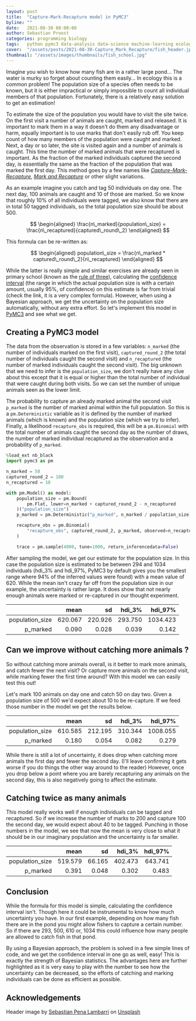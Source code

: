 ```yaml
---
layout: post
title:  "Capture-Mark-Recapture model in PyMC3"
byline: ""
date:   2021-08-30 08:00:00
author: Sebastian Proost
categories: programming biology
tags:	python pymc3 data-analysis data-science machine-learning ecology biology
cover:  "/assets/posts/2021-08-30-Capture_Mark_Recapture/fish_header.jpg"
thumbnail: "/assets/images/thumbnails/fish_school.jpg"
---
```


Imagine you wish to know how many fish are in a rather large pond... The water is murky so forget about counting them
easily... In ecology this is a common problem! The population size of a species often needs to be known, but it is
either impractical or simply impossible to count all individual members of that population. Fortunately, there is
a relatively easy solution to get an estimation!

To estimate the size of the population you would have to visit the site twice. On the first visit a number of 
animals are caught, marked and released. It is important to mark them in a way it doesn't do them any disadvantage or harm, 
equally important is to use marks that don't easily rub off. You keep count of how many members of the population were
caught and marked. Next, a day or so later, the site is visited again and a number of animals is caught. This time the number
of marked animals that were recaptured is important. As the fraction of the marked individuals captured the second day, is 
essentially the same as the fraction of the population that was marked the first day. This method goes by a few names
like *[Capture-Mark-Recapture]*, *[Mark and Recapture]* or other slight variations.

As an example imagine you catch and tag 50 individuals on day one. The next day, 100 animals are caught and 10 of those
are marked. So we know that roughly 10% of all individuals were tagged, we also know that there are in total 50 tagged
individuals, so the total population size should be about 500. 

$$
\begin{aligned}
  \frac{n\_marked}{population\_size} = \frac{n\_recaptured}{captured\_round\_2}
\end{aligned}
$$

This formula can be re-written as:

$$
\begin{aligned}
 population\_size = \frac{n\_marked * captured\_round\_2}{n\_recaptured}
\end{aligned}
$$

While the latter is really simple and similar exercises are already seen in primary school (known as the 
[rule of three]), calculating the [confidence interval] (the range in which the actual population size is with a 
certain amount, usually 95%, of confidence) on this estimate is far from trivial (check the link, it is 
a very complex formula). However, when using a Bayesian approach, we get the uncertainty on the population size 
automatically, without any extra effort. So let's implement this model in [PyMC3] and see what we get.


## Creating a PyMC3 model

The data from the observation is stored in a few variables: ```n_marked``` (the number of individuals marked on the 
first visit), ```captured_round_2``` (the total number of individuals caught the second visit) and ```n_recaptured``` 
(the number of marked individuals caught the second visit). The big unknown that we need to infer is the 
```population_size```, we don't really have any clue about this except that it is equal or higher than the total number
of individual that were caught during both visits. So we can set the number of unique animals seen as the lower limit.

The probability to capture an already marked animal the second visit ```p_marked``` is the number of marked animal within the
full population. So this is a ```pm.Deterministic``` variable as it is defined by the number of marked animals (which is known) 
and the population size (which we try to infer). Finally, a likelihood ```recapture_obs``` is required, this will be 
a ```pm.Binomial``` with the total number of animals caught the second day as the number of draws, the number of 
marked individual recaptured as the observation and a probability of ```p_marked```. 

```python
%load_ext nb_black
import pymc3 as pm

n_marked = 50
captured_round_2 = 100
n_recaptured = 10

with pm.Model() as model:
    population_size = pm.Bound(
        pm.Flat, lower=n_marked + captured_round_2 - n_recaptured
    )("population_size")
    p_marked = pm.Deterministic("p_marked", n_marked / population_size)

    recapture_obs = pm.Binomial(
        "recapture_obs", captured_round_2, p_marked, observed=n_recaptured
    )

    trace = pm.sample(4000, tune=1000, return_inferencedata=False)
```

After sampling the model, we get our estimate for the population size. In this case the population size is estimated
to be between 294 and 1034 individuals (hdi_3% and hdi_97%, PyMC3 by default gives you the smallest range where 94% of the
inferred values were found) with a mean value of 620. While the mean isn't crazy far off from the 
population size in our example, the uncertainty is rather large. It does show that not nearly enough animals were 
marked or re-captured in our thought experiment.

|                 |    mean |      sd |  hdi_3% |  hdi_97% |
|----------------:|--------:|--------:|--------:|---------:|
| population_size | 620.067 | 220.926 | 293.750 | 1034.423 |
|        p_marked |   0.090 |   0.028 |   0.039 |    0.142 |

## Can we improve without catching more animals ?

So without catching more animals overall, is it better to mark more animals, and catch fewer the next visit? Or capture more
animals on the second visit, while marking fewer the first time around? With this model we can easily test this out!

Let's mark 100 animals on day one and catch 50 on day two. Given a population size of 500 we'd expect about 10 to be
re-capture. If we feed those number in the model we get the results below.

|                 |    mean |      sd |  hdi_3% |  hdi_97% |
|----------------:|--------:|--------:|--------:|---------:|
| population_size | 610.585 | 212.195 | 310.344 | 1008.055 |
|        p_marked |   0.180 |   0.054 |   0.082 |    0.279 |

While there is still a lot of uncertainty, it does drop when catching more animals the first day and fewer the
second day. (I'll leave confirming it gets worse if you do things the other way around to the reader) However,
once you drop below a point where you are barely recapturing any animals on the second day, this is also negatively
going to affect the estimate.

## Catching twice as many animals

This model really works well if enough individuals can be tagged and recaptured. So if we increase the number of
marks to 200 and capture 100 the second day, we would expect about 40 to be tagged. Punching in those numbers in the
model, we see that now the mean is very close to what it should be in our imaginary population and the
uncertainty is far smaller.

|                 |    mean |     sd |  hdi_3% | hdi_97% |
|----------------:|--------:|-------:|--------:|--------:|
| population_size | 519.579 | 66.165 | 402.473 | 643.741 |
|        p_marked |   0.391 |  0.048 |   0.302 |   0.483 |

## Conclusion

While the formula for this model is simple, calculating the confidence interval isn't. Though here it could be instrumental to know
how much uncertainty you have. In our first example, depending on how many fish there are in the pond you might allow
fishers to capture a certain number. So if there are 293, 500, 610 or, 1034 this could influence how many people 
are allowed to catch fish in that pond.

By using a Bayesian approach, the problem is solved in a few simple lines of code, and we get the confidence interval 
in one go as well, easy! This is exactly the strength of Bayesian statistics. The advantages here are further 
highlighted as it is very easy to play with the number to see how the uncertainty can be decreased, so the efforts of 
catching and marking individuals can be done as efficient as possible.


## Acknowledgements

Header image by [Sebastian Pena Lambarri](https://unsplash.com/@sebaspenalambarri?utm_source=unsplash&utm_medium=referral&utm_content=creditCopyText) on [Unsplash](https://unsplash.com/s/photos/fish?utm_source=unsplash&utm_medium=referral&utm_content=creditCopyText)

[rule of three]: https://en.wikipedia.org/wiki/Cross-multiplication#Rule_of_three
[Mark and Recapture]: https://en.wikipedia.org/wiki/Mark_and_recapture
[Capture-Mark-Recapture]: https://www.bbc.co.uk/bitesize/guides/zmxbkqt/revision/3
[confidence interval]: https://en.wikipedia.org/wiki/Mark_and_recapture#Confidence_interval
[PyMC3]: https://docs.pymc.io/
